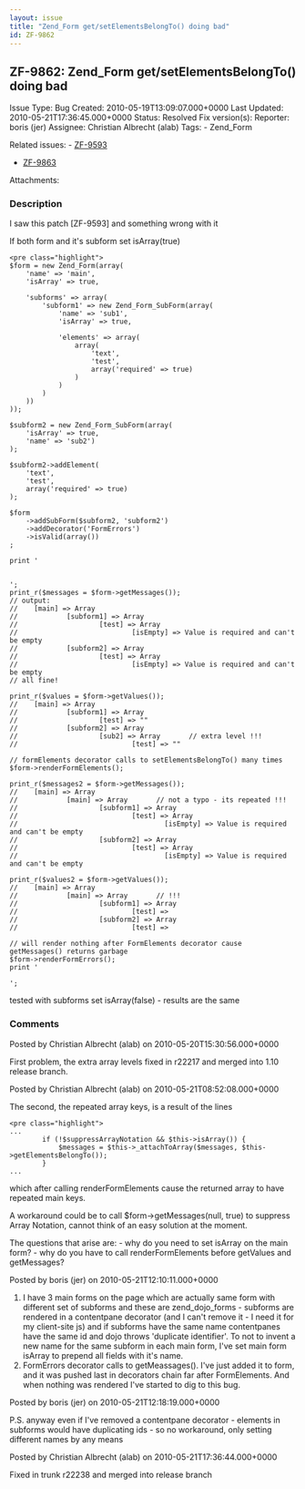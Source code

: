```yaml
---
layout: issue
title: "Zend_Form get/setElementsBelongTo() doing bad"
id: ZF-9862
---
```


ZF-9862: Zend\_Form get/setElementsBelongTo() doing bad
-------------------------------------------------------

 Issue Type: Bug Created: 2010-05-19T13:09:07.000+0000 Last Updated: 2010-05-21T17:36:45.000+0000 Status: Resolved Fix version(s): 
 Reporter:  boris (jer)  Assignee:  Christian Albrecht (alab)  Tags: - Zend\_Form
 
 Related issues: - [ZF-9593](/issues/browse/ZF-9593)
- [ZF-9863](/issues/browse/ZF-9863)
 
 Attachments: 
### Description

I saw this patch [ZF-9593] and something wrong with it

If both form and it's subform set isArray(true)

 
    <pre class="highlight">
    $form = new Zend_Form(array(
        'name' => 'main',
        'isArray' => true,
    
        'subforms' => array(
            'subform1' => new Zend_Form_SubForm(array(
                'name' => 'sub1',
                'isArray' => true,
    
                'elements' => array(
                    array(
                        'text',
                        'test',
                        array('required' => true)
                    )
                )
            )
        ))
    ));
    
    $subform2 = new Zend_Form_SubForm(array(
        'isArray' => true,
        'name' => 'sub2')
    );
    
    $subform2->addElement(
        'text',
        'test',
        array('required' => true)
    );
    
    $form
        ->addSubForm($subform2, 'subform2')
        ->addDecorator('FormErrors')
        ->isValid(array())
    ;
    
    print '


    ';
    print_r($messages = $form->getMessages());
    // output:
    //    [main] => Array
    //            [subform1] => Array
    //                    [test] => Array
    //                            [isEmpty] => Value is required and can't be empty
    //            [subform2] => Array
    //                    [test] => Array
    //                            [isEmpty] => Value is required and can't be empty
    // all fine!
    
    print_r($values = $form->getValues());
    //    [main] => Array
    //            [subform1] => Array
    //                    [test] => ""
    //            [subform2] => Array
    //                    [sub2] => Array       // extra level !!!
    //                            [test] => ""
    
    // formElements decorator calls to setElementsBelongTo() many times
    $form->renderFormElements();
    
    print_r($messages2 = $form->getMessages());
    //    [main] => Array
    //            [main] => Array       // not a typo - its repeated !!!
    //                    [subform1] => Array
    //                            [test] => Array
    //                                    [isEmpty] => Value is required and can't be empty
    //                    [subform2] => Array
    //                            [test] => Array
    //                                    [isEmpty] => Value is required and can't be empty
    
    print_r($values2 = $form->getValues());
    //    [main] => Array
    //            [main] => Array       // !!!
    //                    [subform1] => Array
    //                            [test] => 
    //                    [subform2] => Array
    //                            [test] => 
    
    // will render nothing after FormElements decorator cause getMessages() returns garbage
    $form->renderFormErrors();
    print '

    ';
    

tested with subforms set isArray(false) - results are the same

 

 

### Comments

Posted by Christian Albrecht (alab) on 2010-05-20T15:30:56.000+0000

First problem, the extra array levels fixed in r22217 and merged into 1.10 release branch.

 

 

Posted by Christian Albrecht (alab) on 2010-05-21T08:52:08.000+0000

The second, the repeated array keys, is a result of the lines

 
    <pre class="highlight">
    ...
            if (!$suppressArrayNotation && $this->isArray()) {
                $messages = $this->_attachToArray($messages, $this->getElementsBelongTo());
            }
    ...


which after calling renderFormElements cause the returned array to have repeated main keys.

A workaround could be to call $form->getMessages(null, true) to suppress Array Notation, cannot think of an easy solution at the moment.

The questions that arise are: - why do you need to set isArray on the main form? - why do you have to call renderFormElements before getValues and getMessages?

 

 

Posted by boris (jer) on 2010-05-21T12:10:11.000+0000

1. I have 3 main forms on the page which are actually same form with different set of subforms and these are zend\_dojo\_forms - subforms are rendered in a contentpane decorator (and I can't remove it - I need it for my client-site js) and if subforms have the same name contentpanes have the same id and dojo throws 'duplicate identifier'. To not to invent a new name for the same subform in each main form, I've set main form isArray to prepend all fields with it's name.
2. FormErrors decorator calls to getMeassages(). I've just added it to form, and it was pushed last in decorators chain far after FormElements. And when nothing was rendered I've started to dig to this bug.
 


 

Posted by boris (jer) on 2010-05-21T12:18:19.000+0000

P.S. anyway even if I've removed a contentpane decorator - elements in subforms would have duplicating ids - so no workaround, only setting different names by any means

 

 

Posted by Christian Albrecht (alab) on 2010-05-21T17:36:44.000+0000

Fixed in trunk r22238 and merged into release branch

 

 